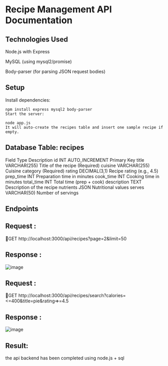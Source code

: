 # Recipe Management API Documentation

## Technologies Used
Node.js with Express

MySQL (using mysql2/promise)

Body-parser (for parsing JSON request bodies)

## Setup
Install dependencies:

```
npm install express mysql2 body-parser
Start the server:

node app.js
It will auto-create the recipes table and insert one sample recipe if empty.
```
## Database Table: recipes
Field	Type	Description
id	INT AUTO_INCREMENT	Primary Key
title	VARCHAR(255)	Title of the recipe (Required)
cuisine	VARCHAR(255)	Cuisine category (Required)
rating	DECIMAL(3,1)	Recipe rating (e.g., 4.5)
prep_time	INT	Preparation time in minutes
cook_time	INT	Cooking time in minutes
total_time	INT	Total time (prep + cook)
description	TEXT	Description of the recipe
nutrients	JSON	Nutritional values
serves	VARCHAR(50)	Number of servings

## Endpoints
## Request :
🔹GET http://localhost:3000/api/recipes?page=2&limit=50
## Response :
![image](https://github.com/user-attachments/assets/740c26a1-d6a8-4166-be3c-ea246606f105)
## Request :
🔹GET http://localhost:3000/api/recipes/search?calories=<=400&title=pie&rating=>=4.5
## Response :
![image](https://github.com/user-attachments/assets/b52c371e-29fc-4917-8543-94bba6fc8760)

## Result:
the api backend has been completed using node.js + sql 
